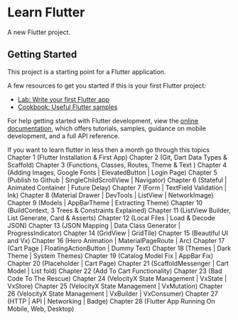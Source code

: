 # Learn Flutter

A new Flutter project.

## Getting Started

This project is a starting point for a Flutter application.

A few resources to get you started if this is your first Flutter project:

- [Lab: Write your first Flutter app](https://docs.flutter.dev/get-started/codelab)
- [Cookbook: Useful Flutter samples](https://docs.flutter.dev/cookbook)

For help getting started with Flutter development, view the
[online documentation](https://docs.flutter.dev/), which offers tutorials,
samples, guidance on mobile development, and a full API reference.

If you want to learn flutter in less then a month go through this topics
Chapter 1 (Flutter Installation & First App)
Chapter 2 (Git, Dart Data Types & Scaffold)
 Chapter 3 (Functions, Classes, Routes, Theme & Text )
 Chapter 4 (Adding Images, Google Fonts | ElevatedButton | Login Page)
 Chapter 5 (Publish to Github | SingleChildScrollView | Navigator)
 Chapter 6 (Stateful | Animated Container | Future Delay)
 Chapter 7 (Form | TextField Validation | Ink)
 Chapter 8 (Material Drawer | DevTools | ListView | NetworkImage)
 Chapter 9 (Models | AppBarTheme | Extracting Theme)
 Chapter 10 (BuildContext, 3 Trees & Constraints Explained)
Chapter 11 (ListView Builder, List Generate, Card & Asserts)
 Chapter 12 (Local Files | Load & Decode JSON)
Chapter 13 (JSON Mapping | Data Class Generator | ProgressIndicator)
 Chapter 14 (GridView | GridTile)
Chapter 15 (Beautiful UI and Vx)
 Chapter 16 (Hero Animation | MaterialPageRoute | Arc)
 Chapter 17 (Cart Page | FloatingActionButton | Dummy Text)
Chapter 18 (Themes | Dark Theme | System Themes)
 Chapter 19 (Catalog Model Fix | AppBar Fix)
 Chapter 20 (Placeholder | Cart Page)
 Chapter 21 (ScaffoldMessenger | Cart Model | List fold)
Chapter 22 (Add To Cart Functionality)
Chapter 23 (Bad Code To The Rescue)
Chapter 24 (VelocityX State Management | VxState | VxStore)
 Chapter 25 (VelocityX State Management | VxMutation)
 Chapter 26 (VelocityX State Management | VxBuilder | VxConsumer)
 Chapter 27 (HTTP | API | Networking | Badge)
 Chapter 28 (Flutter App Running On Mobile, Web, Desktop)
